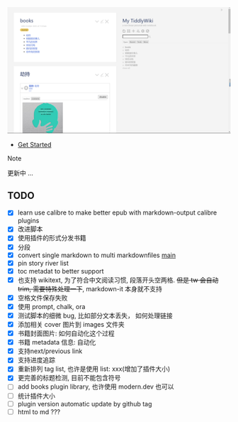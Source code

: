 ![](banner.png)

* [Get Started](https://tw-read.vercel.app/#reading-with-tiddlywiki-%E4%BD%BF%E7%94%A8%E6%89%8B%E5%86%8C)

> [!NOTE]
> 更新中 ...

## TODO

- [x] learn use calibre to make better epub with markdown-output calibre plugins
- [x] 改进脚本
- [x] 使用插件的形式分发书籍
- [x] 分段
- [x] convert single markdown to multi markdownfiles [main](./src/main.js)
- [x] pin story river list
- [x] toc metadat to better support
- [x] 也支持 wikitext, 为了符合中文阅读习惯, 段落开头空两格. ~~但是 tw 会自动 trim, 需要特殊处理一下~~, markdown-it 本身就不支持
- [x] 空格文件保存失败
- [x] 使用 prompt, chalk, ora
- [x] 测试脚本的细微 bug, 比如部分文本丢失， 如何处理链接
- [x] 添加相关 cover 图片到 images 文件夹
- [x] 书籍封面图片: 如何自动化这个过程
- [x] 书籍 metadata 信息: 自动化
- [x] 支持next/previous link
- [x] 支持进度追踪
- [x] 重新排列 tag list, 也许是使用 list: xxx(增加了插件大小)
- [x] 更完善的标题检测, 目前不能包含符号
- [ ] add books plugin library, 也许使用 modern.dev 也可以
- [ ] 统计插件大小
- [ ] plugin version automatic update by github tag
- [ ] html to md ???
